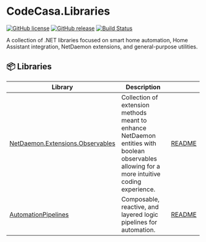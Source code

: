 # CodeCasa.Libraries

[![GitHub license](https://img.shields.io/github/license/DevJasperNL/NetDaemon.Extensions.Observables?label=License)](https://github.com/DevJasperNL/NetDaemon.Extensions.Observables?tab=MIT-1-ov-file)
[![GitHub release](https://img.shields.io/github/v/release/DevJasperNL/NetDaemon.Extensions.Observables?label=Release)](https://github.com/DevJasperNL/NetDaemon.Extensions.Observables/releases/latest)
[![Build Status](https://github.com/DevJasperNL/NetDaemon.Extensions.Observables/actions/workflows/ci-build-and-test.yml/badge.svg)](https://github.com/DevJasperNL/NetDaemon.Extensions.Observables/actions/workflows/ci-build-and-test.yml)

A collection of .NET libraries focused on smart home automation, Home Assistant integration, NetDaemon extensions, and general-purpose utilities.

## 📦 Libraries

| Library | Description | |
| --- | ---  | --- |
| [NetDaemon.Extensions.Observables](./src/NetDaemon.Extensions.Observables) | Collection of extension methods meant to enhance NetDaemon entities with boolean observables allowing for a more intuitive coding experience. | [README](./src/NetDaemon.Extensions.Observables/README.md) |
| [AutomationPipelines](./src/AutomationPipelines) | Composable, reactive, and layered logic pipelines for automation. | [README](./src/AutomationPipelines/README.md) |
